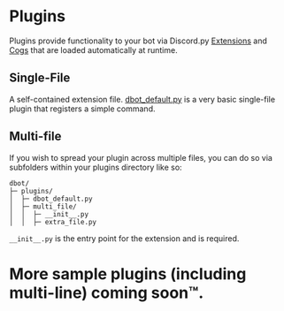 # Plugins
Plugins provide functionality to your bot via Discord.py [Extensions](https://discordpy.readthedocs.io/en/stable/ext/commands/extensions.html) and [Cogs](https://discordpy.readthedocs.io/en/stable/ext/commands/cogs.html#ext-commands-cogs) that are loaded automatically at runtime.

## Single-File
A self-contained extension file. [dbot_default.py](/plugins/dbot_default.py) is a very basic single-file plugin that registers a simple command. 

## Multi-file
If you wish to spread your plugin across multiple files, you can do so via subfolders within your plugins directory like so:

```
dbot/
├─ plugins/
│  ├─ dbot_default.py
│  ├─ multi_file/
│  │  ├─ __init__.py
│  │  ├─ extra_file.py
```

`__init__.py` is the entry point for the extension and is required.


# More sample plugins (including multi-line) coming soon™.
